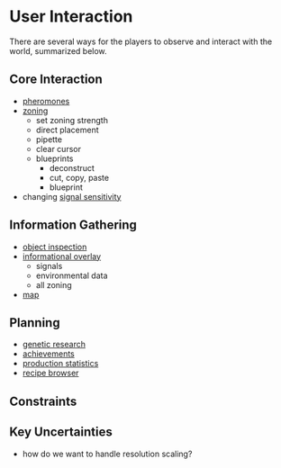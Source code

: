 # User Interaction

There are several ways for the players to observe and interact with the world, summarized below.

## Core Interaction

- [pheromones](pheromones.md)
- [zoning](zoning.md)
  - set zoning strength
  - direct placement
  - pipette
  - clear cursor
  - blueprints
    - deconstruct
    - cut, copy, paste
    - blueprint
- changing [signal sensitivity](sensitivity.md)

## Information Gathering

- [object inspection](inspection.md)
- [informational overlay](overlay.md)
  - signals
  - environmental data
  - all zoning
- [map](map.md)

## Planning

- [genetic research](genetics.md)
- [achievements](achievements.md)
- [production statistics](production-statistics.md)
- [recipe browser](recipe-browser.md)

## Constraints

## Key Uncertainties

- how do we want to handle resolution scaling?
